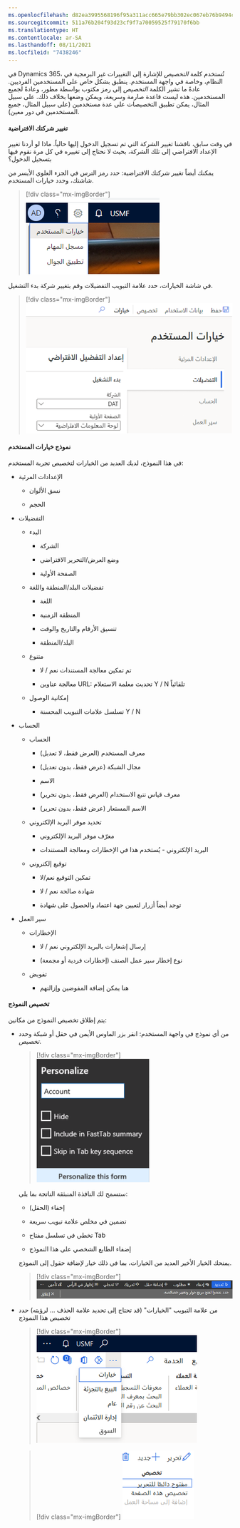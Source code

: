 ```yaml
---
ms.openlocfilehash: d82ea3995568196f95a311acc665e79bb302ec067eb76b9494c5d3bf518f4e9f
ms.sourcegitcommit: 511a76b204f93d23cf9f7a70059525f79170f6bb
ms.translationtype: HT
ms.contentlocale: ar-SA
ms.lasthandoff: 08/11/2021
ms.locfileid: "7438246"
---
```

في Dynamics 365، تُستخدم كلمة *التخصيص* للإشارة إلى التغييرات غير البرمجية في النظام، وخاصة في واجهة المستخدم. ينطبق بشكل خاص على المستخدمين الفرديين. عادةً ما تشير الكلمة *التخصيص* إلى رمز مكتوب بواسطة مطور، وعادةً لجميع المستخدمين. هذه ليست قاعدة صارمة وسريعة، ويمكن وضعها بخلاف ذلك. على سبيل المثال، يمكن تطبيق التخصيصات على عدة مستخدمين (على سبيل المثال، جميع المستخدمين في دور معين).

#### <a name="changing-your-default-company"></a>تغيير شركتك الافتراضية

في وقت سابق، ناقشنا تغيير الشركة التي تم تسجيل الدخول إليها حالياً. ماذا لو أردنا تغيير الإعداد الافتراضي إلى تلك الشركة، بحيث لا نحتاج إلى تغييره في كل مرة نقوم فيها بتسجيل الدخول؟

يمكنك أيضاً تغيير شركتك الافتراضية: حدد رمز الترس في الجزء العلوي الأيسر من شاشتك، وحدد خيارات المستخدم.

> [!div class="mx-imgBorder"]
> ![معدات .. خيارات المستخدم](../media/m1-l2-p4.png)

في شاشة الخيارات، حدد علامة التبويب التفضيلات وقم بتغيير شركة بدء التشغيل.

> [!div class="mx-imgBorder"]
> ![الخيارات .. التفضيلات .. البدء .. الشركة](../media/m1-l2-p5.png)

#### <a name="user-options-form"></a>نموذج خيارات المستخدم

في هذا النموذج، لديك العديد من الخيارات لتخصيص تجربة المستخدم:

-   الإعدادات المرئية

    -   نسق الألوان

    -   الحجم

-   التفضيلات

    -   البدء

        -   الشركة

        -   وضع العرض/التحرير الافتراضي

        -   الصفحة الأولية

    -   تفضيلات البلد/المنطقة واللغة

        -   اللغة

        -   المنطقة الزمنية

        -   تنسيق الأرقام والتاريخ والوقت

        -   البلد/المنطقة

    -   متنوع

        -   تم تمكين معالجة المستندات نعم / لا

        -   معالجة عناوين URL: تحديث معلمة الاستعلام Y / N تلقائياً

    -   إمكانية الوصول

        -   تسلسل علامات التبويب المحسنة Y / N

-   الحساب

    -   الحساب

        -   معرف المستخدم (العرض فقط، لا تعديل)

        -   مجال الشبكة (عرض فقط، بدون تعديل)

        -   الاسم

        -   معرف قياس تتبع الاستخدام (العرض فقط، بدون تحرير)

        -   الاسم المستعار (عرض فقط، بدون تحرير)

    -   تحديد موفر البريد الإلكتروني

        -   معرّف موفر البريد الإلكتروني

        -   البريد الإلكتروني - يُستخدم هذا في الإخطارات ومعالجة المستندات

    -   توقيع إلكتروني

        -   تمكين التوقيع نعم/لا

        -   شهادة صالحة نعم / لا

        -   توجد أيضاً أزرار لتعيين جهة اعتماد والحصول على شهادة

-   سير العمل

    -   الإخطارات

        -   إرسال إشعارات بالبريد الإلكتروني نعم / لا

        -   نوع إخطار سير عمل الصنف (إخطارات فردية أو مجمعة)

    -   تفويض

        -   هنا يمكن إضافة المفوضين وإزالتهم

#### <a name="form-personalization"></a>تخصيص النموذج

يتم إطلاق تخصيص النموذج من مكانين:

-   من أي نموذج في واجهة المستخدم: انقر بزر الماوس الأيمن في حقل أو شبكة وحدد *تخصيص*.

    > [!div class="mx-imgBorder"]
    > ![تخصيص: - إخفاء - تضمين في ملخص FastTab - تخطي في تسلسل مفتاح Tab تخصيص هذا النموذج](../media/m1-l3-p1.png)

    ستسمح لك النافذة المنبثقة الناتجة بما يلي:

    -   إخفاء (الحقل)

    -   تضمين في مخلص علامة تبويب سريعة

    -   تخطي في تسلسل مفتاح Tab

    -   إضفاء الطابع الشخصي على هذا النموذج

    يمنحك الخيار الأخير العديد من الخيارات، بما في ذلك خيار لإضافة حقول إلى النموذج.

    > [!div class="mx-imgBorder"]
    > ![تخصيص شريط الأدوات: تحديد، إخفاء، إضافة حقل، نقل، تخطي، إظهار في العنوان، قفل، إغلاق](../media/m1-l3-p2.png)

-   من علامة التبويب "الخيارات" (قد تحتاج إلى تحديد علامة الحذف ... لرؤيته) حدد تخصيص هذا النموذج

    > [!div class="mx-imgBorder"]
    > ![الخيارات](../media/m1-l3-p3.png)

    > [!div class="mx-imgBorder"]
    > ![تخصيص](../media/m1-l3-p4.png)